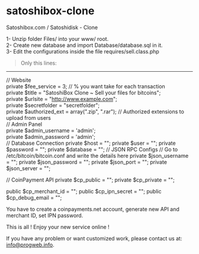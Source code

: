 # satoshibox-clone
Satoshibox.com / Satoshidisk - Clone


1- Unzip folder Files/ into your www/ root.  
2- Create new database and import Database/database.sql in it.  
3- Edit the configurations inside the file requires/sell.class.php    

> Only this lines:
-------------------
// Website  
private $fee_service = 3; // % you want take for each transaction  
private $title = "SatoshiBox Clone ~ Sell your files for bitcoins";  
private $urlsite = "http://www.example.com";  
private $secretfolder = "secretfolder";  
private $authorized_ext = array(".zip", ".rar"); // Authorized extensions to upload from users  
// Admin Panel  
private $admin_username = 'admin';  
private $admin_password = 'admin';  
// Database Connection
private $host = "";
private $user = "";
private $password = "";
private $database = "";
// JSON RPC Configs
// Go to /etc/bitcoin/bitcoin.conf and write the details here
private $json_username = "";
private $json_password = "";
private $json_port = "";
private $json_server = "";

// CoinPayment API
private $cp_public = "";
private $cp_private = "";

public $cp_merchant_id = "";
public $cp_ipn_secret = "";
public $cp_debug_email = "";

You have to create a coinpayments.net account, generate new API and merchant ID, set IPN password.

This is all ! Enjoy your new service online !

If you have any problem or want customized work, please contact us at: info@progweb.info.
